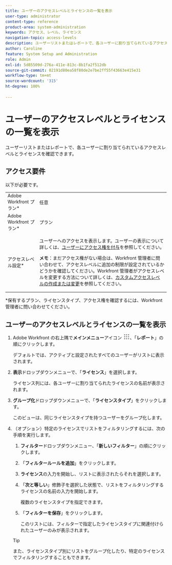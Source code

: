 ```yaml
---
title: ユーザーのアクセスレベルとライセンスの一覧を表示
user-type: administrator
content-type: reference
product-area: system-administration
keywords: アクセス、レベル、ライセンス
navigation-topic: access-levels
description: ユーザーリストまたはレポートで、各ユーザーに割り当てられているアクセスレベルとライセンスを確認できます。
author: Caroline
feature: System Setup and Administration
role: Admin
exl-id: 5d85509d-276a-411e-813c-8b1fa2f512db
source-git-commit: 02191d80ea58f80de2e7be2ff55f43663e415e31
workflow-type: tm+mt
source-wordcount: '315'
ht-degree: 100%

---
```


# ユーザーのアクセスレベルとライセンスの一覧を表示

ユーザーリストまたはレポートで、各ユーザーに割り当てられているアクセスレベルとライセンスを確認できます。

## アクセス要件

以下が必要です。

<table style="table-layout:auto"> 
 <col> 
 <col> 
 <tbody> 
  <tr> 
   <td role="rowheader">Adobe Workfront プラン*</td> 
   <td>任意</td> 
  </tr> 
  <tr> 
   <td role="rowheader">Adobe Workfront プラン*</td> 
   <td>プラン</td> 
  </tr> 
  <tr> 
   <td role="rowheader">アクセスレベル設定*</td> 
   <td> <p>ユーザーへのアクセスを表示します。ユーザーの表示について詳しくは、<a href="../../../administration-and-setup/add-users/configure-and-grant-access/grant-access-other-users.md" class="MCXref xref">ユーザーにアクセス権を付与</a>を参照してください。</p> <p><b>メモ</b>：まだアクセス権がない場合は、Workfront 管理者に問い合わせて、アクセスレベルに追加の制限が設定されているかどうかを確認してください。Workfront 管理者がアクセスレベルを変更する方法について詳しくは、<a href="../../../administration-and-setup/add-users/configure-and-grant-access/create-modify-access-levels.md" class="MCXref xref">カスタムアクセスレベルの作成または変更</a>を参照してください。</p> </td> 
  </tr> 
 </tbody> 
</table>

&#42;保有するプラン、ライセンスタイプ、アクセス権を確認するには、Workfront 管理者に問い合わせてください。

## ユーザーのアクセスレベルとライセンスの一覧を表示

1. Adobe Workfront の右上隅で&#x200B;**メインメニュー**&#x200B;アイコン ![](assets/main-menu-icon.png)、「**レポート**」の順にクリックします。

   デフォルトでは、アクティブと設定されたすべてのユーザーがリストに表示されます。

1. **表示**&#x200B;ドロップダウンメニューで、「**ライセンス**」を選択します。

   ライセンス列には、各ユーザーに割り当てられたライセンスの名前が表示されます。

1. **グループ化**&#x200B;ドロップダウンメニューで、「**ライセンスタイプ**」をクリックします。

   このビューは、同じライセンスタイプを持つユーザーをグループ化します。

1. （オプション）特定のライセンスでリストをフィルタリングするには、次の手順を実行します。

   1. **フィルター**&#x200B;ドロップダウンメニュー、「**新しいフィルター**」の順にクリックします。

   1. 「**フィルタールールを追加**」をクリックします。
   1. **ライセンス**&#x200B;の入力を開始し、リストに表示されたらそれを選択します。
   1. 「**次と等しい**」修飾子を選択した状態で、リストをフィルタリングするライセンスの名前の入力を開始します。

      複数のライセンスタイプを指定できます。

   1. 「**フィルターを保存**」をクリックします。

      このリストには、フィルターで指定したライセンスタイプに関連付けられたユーザーのみが表示されます。

   >[!TIP]
   >
   >また、ライセンスタイプ別にリストをグループ化したり、特定のライセンスでフィルタリングすることもできます。

